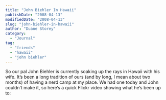 ```yaml
---
title: "John Biehler In Hawaii"
publishDate: "2008-04-13"
modifiedDate: "2008-04-13"
slug: "john-biehler-in-hawaii"
author: "Duane Storey"
category:
  - "Journal"
tag:
  - "friends"
  - "hawaii"
  - "john biehler"
---
```


So our pal John Biehler is currently soaking up the rays in Hawaii with his wife. It’s been a long tradition of ours (and by long, I mean about two months) of having a nerd camp at my place. We had one today and John couldn’t make it, so here’s a quick Flickr video showing what he’s been up to: